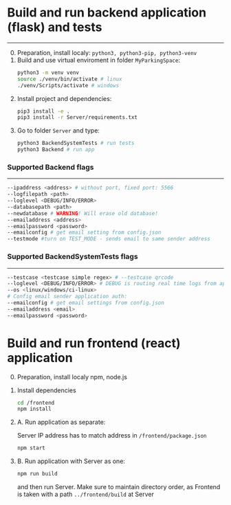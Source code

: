 # Build and run backend application (flask) and tests
---
0. Preparation, install localy: `python3, python3-pip, python3-venv`
1. Build and use virtual enviroment in folder `MyParkingSpace`:
    ```sh
    python3 -m venv venv
    source ./venv/bin/activate # linux 
    ./venv/Scripts/activate # windows
    ```
3. Install project and dependencies: 
    ```sh
    pip3 install -e .
    pip3 install -r Server/requirements.txt
    ```
4. Go to folder `Server` and type: 
    ```sh
    python3 BackendSystemTests # run tests
    python3 Backend # run app
    ```
    
### Supported Backend flags
---
```sh
--ipaddress <address> # without port, fixed port: 5566
--logfilepath <path>
--loglevel <DEBUG/INFO/ERROR>
--databasepath <path>
--newdatabase # WARNING! Will erase old database!
--emailaddress <address>
--emailpassword <password>
--emailconfig # get email setting from config.json
--testmode #turn on TEST_MODE - sends email to same sender address
```

### Supported BackendSystemTests flags
---
```sh
--testcase <testcase simple regex> # --testcase qrcode
--loglevel <DEBUG/INFO/ERROR> # DEBUG is routing real time logs from application to testcase logging
--os <linux/windows/ci-linux>
# Config email sender application auth:
--emailconfig # get email settings from config.json
--emailaddress <email>
--emailpassword <password>
```

# Build and run frontend (react) application
0. Preparation, install localy npm, node.js
1. Install dependencies
    ```sh
    cd /frontend
    npm install
    ```
2. A. Run application as separate:

    Server IP address has to match address in `/frontend/package.json`
    ```sh
    npm start
    ```

2. B. Run application with Server as one:

    ```sh
    npm run build
    ```
    and then run Server. Make sure to maintain directory order, as Frontend is taken with a path `../frontend/build` at Server
